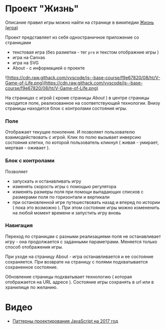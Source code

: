 # Проект "Жизнь"

Описание правил игры можно найти на странице в википедии [Жизнь (игра)](https://ru.wikipedia.org/wiki/%D0%96%D0%B8%D0%B7%D0%BD%D1%8C_(%D0%B8%D0%B3%D1%80%D0%B0))


Проект представляет из себя одностраничное приложение со страницами
 - текстовая игра (без разметки - тег `pre` и текстом отображние игры )
 - игра на Canvas
 - игра на SVG
 - About - с информацией о проекте

![https://cdn.raw.githack.com/vvscode/js--base-course/f9e67820/08/ht/V-Game-of-Life.png](https://cdn.raw.githack.com/vvscode/js--base-course/f9e67820/08/ht/V-Game-of-Life.png)

На страницах с игрой ( кроме страницы *About* ) в центре страницы находится поле, реализованное на соответствующей технологии. Внизу страницы находится блок с контролами состояния игры.

### Поле

Отображает текущее поколение. И позволяет пользователю взаимодействовать с игрой. Клик по полю вызывает инверсию состояния клетки, по которой пользователь кликнул ( живая - умирает, мертвая - оживает ).

### Блок с контролами

Позволяет
- запускать и останавливать игру
- изменять скорость игры с помощью регулятора
- изменять размеры поля при помощи выпадающих списков с размерами поля по горизонтали и вертикали
- при остановленной игре путешествовать назад и вперед по истории ( пока это возможно ). При этом состояние игры можно измененить на любой момент времени и запустить игру вновь

### Навигация

Переход по страницам с разными реализациями поля не останавливает игру - она продолжается с заданными параметрами. Меняется только способ отображения игры.

При уходе на страницу About - игра останавливается и ее состояние сохраняется. При возврате на страницу с полями подхватывается сохраненное состояние.

Обновление страницы подхватывает технологию ( которая отображается на URL адресе ). Состояние игры сохранять в url или в хранилище по желанию.

# Видео

 - [Паттерны проектирования JavaScript на 2017 год](https://www.youtube.com/watch?v=GjtfXIaQq7g)
